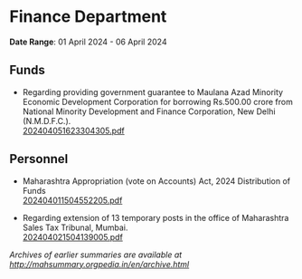 # Finance Department

**Date Range**: 01 April 2024 - 06 April 2024


## Funds
- Regarding providing government guarantee to Maulana Azad Minority Economic Development Corporation for borrowing Rs.500.00 crore from National Minority Development and Finance Corporation, New Delhi (N.M.D.F.C.).\
  [202404051623304305.pdf](https://gr.maharashtra.gov.in/Site/Upload/Government%20Resolutions/English/202404051623304305.pdf)

## Personnel
- Maharashtra Appropriation (vote on Accounts) Act, 2024 Distribution of Funds\
  [202404011504552205.pdf](https://gr.maharashtra.gov.in/Site/Upload/Government%20Resolutions/English/202404011504552205.pdf)

- Regarding extension of 13 temporary posts in the office of Maharashtra Sales Tax Tribunal, Mumbai.\
  [202404021504139005.pdf](https://gr.maharashtra.gov.in/Site/Upload/Government%20Resolutions/English/202404021504139005.pdf)


*Archives of earlier summaries are available at http://mahsummary.orgpedia.in/en/archive.html*